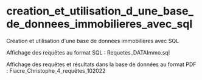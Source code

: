 # creation_et_utilisation_d_une_base_de_donnees_immobilieres_avec_sql
Création et utilisation d'une base de données immobilières avec SQL

Affichage des requêtes au format SQL :
Requetes_DATAImmo.sql

Affichage des requêtes et résultats dans la base de données au format PDF : 
Fiacre_Christophe_4_requêtes_102022
